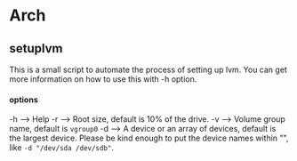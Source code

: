 # Arch

## setuplvm
This is a small script to automate the process of setting up lvm. You can get more information on how to use this with -h option.

####	options
-h --> Help
-r --> Root size, default is 10% of the drive.
-v --> Volume group name, default is `vgroup0`
-d --> A device or an array of devices, default is the largest device. Please be kind enough to put the device names within "", like `-d "/dev/sda /dev/sdb"`. 
